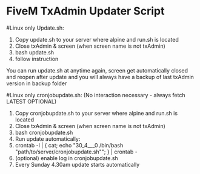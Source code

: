 # FiveM TxAdmin Updater Script

#Linux only
Update.sh:

1. Copy update.sh to your server where alpine and run.sh is located
2. Close txAdmin & screen  (when screen name is not txAdmin)
3. bash update.sh
4. follow instruction

You can run update.sh at anytime again, screen get automatically closed and reopen after update and you will always have a backup of last txAdmin version in backup folder

#Linux only
cronjobupdate.sh:
(No interaction necessary - always fetch LATEST OPTIONAL)

1. Copy cronjobupdate.sh to your server where alpine and run.sh is located
2. Close txAdmin & screen  (when screen name is not txAdmin)
3. bash cronjobupdate.sh
4. Run update automatically: 
5. crontab -l | { cat; echo "30_4_*_*_0 /bin/bash "path/to/server/cronjobupdate.sh""; } | crontab -
6. (optional) enable log in cronjobupdate.sh
7. Every Sunday 4.30am update starts automatically
